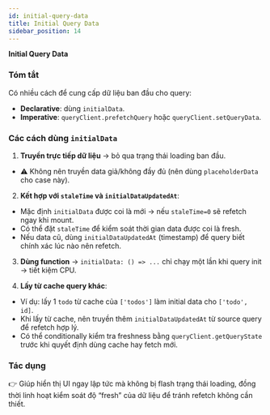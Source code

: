 ```yaml
---
id: initial-query-data
title: Initial Query Data
sidebar_position: 14
---
```


**Initial Query Data**

### Tóm tắt

Có nhiều cách để cung cấp dữ liệu ban đầu cho query:

- **Declarative**: dùng `initialData`.
- **Imperative**: `queryClient.prefetchQuery` hoặc `queryClient.setQueryData`.

### Các cách dùng `initialData`

1. **Truyền trực tiếp dữ liệu** → bỏ qua trạng thái loading ban đầu.

- ⚠️ Không nên truyền data giả/không đầy đủ (nên dùng `placeholderData` cho case này).

2. **Kết hợp với `staleTime` và `initialDataUpdatedAt`**:

- Mặc định `initialData` được coi là mới → nếu `staleTime=0` sẽ refetch ngay khi mount.
- Có thể đặt `staleTime` để kiểm soát thời gian data được coi là fresh.
- Nếu data cũ, dùng `initialDataUpdatedAt` (timestamp) để query biết chính xác lúc nào nên refetch.

3. **Dùng function** → `initialData: () => ...` chỉ chạy một lần khi query init → tiết kiệm CPU.

4. **Lấy từ cache query khác**:

- Ví dụ: lấy 1 `todo` từ cache của `['todos']` làm initial data cho `['todo', id]`.
- Khi lấy từ cache, nên truyền thêm `initialDataUpdatedAt` từ source query để refetch hợp lý.
- Có thể conditionally kiểm tra freshness bằng `queryClient.getQueryState` trước khi quyết định dùng cache hay fetch mới.

### Tác dụng

👉 Giúp hiển thị UI ngay lập tức mà không bị flash trạng thái loading, đồng thời linh hoạt kiểm soát độ “fresh” của dữ liệu để tránh refetch không cần thiết.
